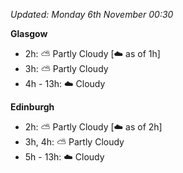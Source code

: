 *Updated: Monday 6th November 00:30*

**Glasgow**

* 2h: :partly_sunny: Partly Cloudy [:cloud: as of 1h]
* 3h: :partly_sunny: Partly Cloudy
* 4h - 13h: :cloud: Cloudy

**Edinburgh**

* 2h: :partly_sunny: Partly Cloudy [:cloud: as of 2h]
* 3h, 4h: :partly_sunny: Partly Cloudy
* 5h - 13h: :cloud: Cloudy
